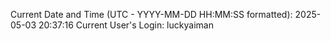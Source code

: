 Current Date and Time (UTC - YYYY-MM-DD HH:MM:SS formatted): 2025-05-03 20:37:16
Current User's Login: luckyaiman
